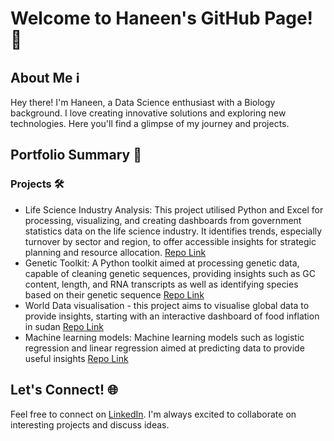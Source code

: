 # Welcome to Haneen's GitHub Page! 👋

## About Me ℹ️

Hey there! I'm Haneen, a Data Science enthusiast with a Biology background. I love creating innovative solutions and exploring new technologies. Here you'll find a glimpse of my journey and projects.


## Portfolio Summary 💼

### Projects 🛠️

- Life Science Industry Analysis: This project utilised Python and Excel for processing, visualizing, and creating dashboards from government statistics data on the life science industry. It identifies trends, especially turnover by sector and region, to offer accessible insights for strategic planning and resource allocation.
  [Repo Link](https://github.com/haneenkheir/Life_science_industry_analysis-/tree/main) 
- Genetic Toolkit: A Python toolkit aimed at processing genetic data, capable of cleaning genetic sequences, providing insights such as GC content, length, and RNA transcripts as well as identifying species based on their genetic sequence [Repo Link](https://github.com/haneenkheir/Portfolio/tree/main/Python%20projects/Genetic_tools)
- World Data visualisation - this project aims to visualise global data to provide insights, starting with an interactive dashboard of food inflation in sudan [Repo Link](https://github.com/haneenkheir/Portfolio/blob/main/Data%20Visualisation/Interactive_dashboard.ipynb)
- Machine learning models: Machine learning models such as logistic regression and linear regression aimed at predicting data to provide useful insights [Repo Link](https://github.com/haneenkheir/Portfolio/tree/main/Machine%20learning%20projects)


## Let's Connect! 🌐

Feel free to connect on [LinkedIn](https://www.linkedin.com/in/haneen-kheir-948055202/). I'm always excited to collaborate on interesting projects and discuss ideas.

